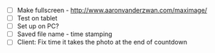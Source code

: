 * [ ] Make fullscreen - http://www.aaronvanderzwan.com/maximage/
* [ ] Test on tablet
* [ ] Set up on PC?
* [ ] Saved file name - time stamping
* [ ] Client: Fix time it takes the photo at the end of countdown